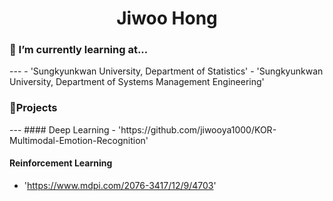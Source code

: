 <h1 align="center"> Jiwoo Hong</h1>

<h3>🌱 I’m currently learning at...</h3>
---
      - 'Sungkyunkwan University, Department of Statistics'
      - 'Sungkyunkwan University, Department of Systems Management Engineering'

<h3>🔭Projects</h3>
---
#### Deep Learning
- 'https://github.com/jiwooya1000/KOR-Multimodal-Emotion-Recognition'

#### Reinforcement Learning
- 'https://www.mdpi.com/2076-3417/12/9/4703'
